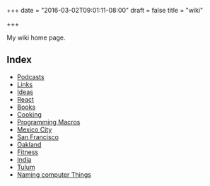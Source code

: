 +++
date = "2016-03-02T09:01:11-08:00"
draft = false
title = "wiki"

+++

My wiki home page.

Index
-----
* [Podcasts](podcasts)
* [Links](links)
* [Ideas](ideas)
* [React](react)
* [Books](books)
* [Cooking](cooking)
* [Programming Macros](programming-macros)
* [Mexico City](mexico-city)
* [San Francisco](san-francisco)
* [Oakland](oakland)
* [Fitness](fitness)
* [India](India)
* [Tulum](tulum)
* [Naming computer Things](classnames)
